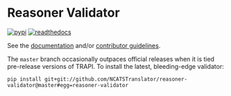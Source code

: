 # Reasoner Validator

[![pypi](https://github.com/NCATSTranslator/reasoner-validator/workflows/pypi/badge.svg)](https://pypi.org/project/reasoner-validator/)
[![readthedocs](https://readthedocs.org/projects/reasoner-validator/badge/)](https://reasoner-validator.readthedocs.io/)

See the [documentation](https://reasoner-validator.readthedocs.io/) and/or [contributor guidelines](https://github.com/NCATSTranslator/reasoner-validator/blob/master/.github/CONTRIBUTING.md).

The `master` branch occasionally outpaces official releases when it is tied pre-release versions of TRAPI. To install the latest, bleeding-edge validator:

```text
pip install git+git://github.com/NCATSTranslator/reasoner-validator@master#egg=reasoner-validator
```
